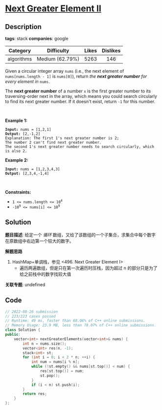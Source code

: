 # [Next Greater Element II](https://leetcode.com/problems/next-greater-element-ii/description/)

## Description

**tags**: stack
**companies**: google

| Category | Difficulty | Likes | Dislikes |
| :------: | :--------: | :---: | :------: |
| algorithms | Medium (62.79%) | 5263 | 146 |

<p>Given a circular integer array <code>nums</code> (i.e., the next element of <code>nums[nums.length - 1]</code> is <code>nums[0]</code>), return <em>the <strong>next greater number</strong> for every element in</em> <code>nums</code>.</p>

<p>The <strong>next greater number</strong> of a number <code>x</code> is the first greater number to its traversing-order next in the array, which means you could search circularly to find its next greater number. If it doesn&#39;t exist, return <code>-1</code> for this number.</p>

<p>&nbsp;</p>
<p><strong>Example 1:</strong></p>

<pre><code><strong>Input:</strong> nums = [1,2,1]
<strong>Output:</strong> [2,-1,2]
Explanation: The first 1&#39;s next greater number is 2;
The number 2 can&#39;t find next greater number.
The second 1&#39;s next greater number needs to search circularly, which is also 2.</code></pre>

<p><strong>Example 2:</strong></p>

<pre><code><strong>Input:</strong> nums = [1,2,3,4,3]
<strong>Output:</strong> [2,3,4,-1,4]</code></pre>

<p>&nbsp;</p>
<p><strong>Constraints:</strong></p>

<ul>
	<li><code>1 &lt;= nums.length &lt;= 10<sup>4</sup></code></li>
	<li><code>-10<sup>9</sup> &lt;= nums[i] &lt;= 10<sup>9</sup></code></li>
</ul>

## Solution

**题目描述**: 给定一个 *循环* 数组，又给了该数组的一个子集合，求集合中每个数字在原数组中右边第一个较大的数字。

**解题思路**

1. HashMap+单调栈，参见 <496. Next Greater Element I>
   - 遍历两遍数组，但是只在第一次遍历时压栈，因为超过 n 的部分只是为了给之前栈中的数字找较大值

**关联专题**: undefined

## Code

```cpp
// 2022-08-26 submission
// 223/223 cases passed
// Runtime: 49 ms, faster than 68.06% of C++ online submissions.
// Memory Usage: 23.9 MB, less than 78.07% of C++ online submissions.
class Solution {
public:
    vector<int> nextGreaterElements(vector<int>& nums) {
        int n = nums.size();
        vector<int> res(n, -1);
        stack<int> st;
        for (int i = 0; i < 2 * n; ++i) {
            int num = nums[i % n];
            while (!st.empty() && nums[st.top()] < num) {
                res[st.top()] = num;
                st.pop();
            }
            if (i < n) st.push(i);
        }
        return res;
    }
};
```
